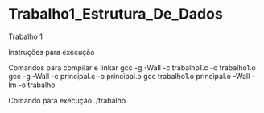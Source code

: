 # Trabalho1_Estrutura_De_Dados
Trabalho 1 

Instruções para execução

Comandos para compilar e linkar
gcc -g -Wall -c trabalho1.c -o trabalho1.o
gcc -g -Wall -c principal.c -o principal.o
gcc  trabalho1.o  principal.o -Wall -lm -o trabalho

Comando para execução
./trabalho

